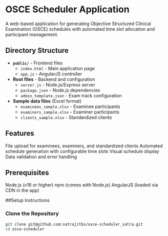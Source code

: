 # OSCE Scheduler Application

A web-based application for generating Objective Structured Clinical Examination (OSCE) schedules with automated time slot allocation and participant management.

## Directory Structure
- **`public/`** - Frontend files
  - `index.html` - Main application page
  - `app.js` - AngularJS controller
- **Root files** - Backend and configuration
  - `server.js` - Node.js/Express server
  - `package.json` - Node.js dependencies
  - `admin_template.json` - Exam track configuration
- **Sample data files** (Excel format)
  - `examinees_sample.xlsx` - Examinee participants
  - `examiners_sample.xlsx` - Examiner participants
  - `clients_sample.xlsx` - Standardized clients

## Features
File upload for examinees, examiners, and standardized clients
Automated schedule generation with configurable time slots
Visual schedule display
Data validation and error handling

## Prerequisites
Node.js (v16 or higher)
npm (comes with Node.js)
AngularJS (loaded via CDN in the app)

##Setup Instructions
### Clone the Repository
```bash
git clone git@github.com:satrajitbs/osce-scheduler_satra.git
cd osce-scheduler
```
